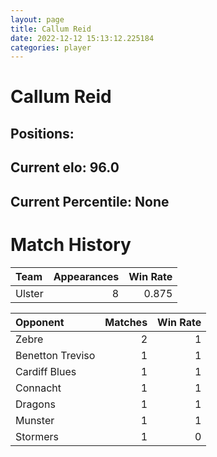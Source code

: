 ```yaml
---  
layout: page  
title: Callum Reid  
date: 2022-12-12 15:13:12.225184  
categories: player  
---
```

# Callum Reid

## Positions: 

## Current elo: 96.0

## Current Percentile: None

# Match History


| Team   |   Appearances |   Win Rate |
|:-------|--------------:|-----------:|
| Ulster |             8 |      0.875 |

| Opponent         |   Matches |   Win Rate |
|:-----------------|----------:|-----------:|
| Zebre            |         2 |          1 |
| Benetton Treviso |         1 |          1 |
| Cardiff Blues    |         1 |          1 |
| Connacht         |         1 |          1 |
| Dragons          |         1 |          1 |
| Munster          |         1 |          1 |
| Stormers         |         1 |          0 |